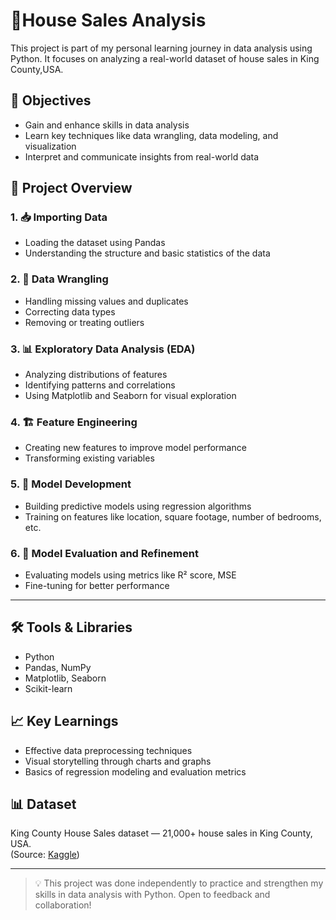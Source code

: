 # 🏡House Sales Analysis

This project is part of my personal learning journey in data analysis using Python. It focuses on analyzing a real-world dataset of house sales in King County,USA.

## 📌 Objectives
- Gain and enhance skills in data analysis
- Learn key techniques like data wrangling, data modeling, and visualization
- Interpret and communicate insights from real-world data

## 📂 Project Overview

### 1. 📥 Importing Data
- Loading the dataset using Pandas
- Understanding the structure and basic statistics of the data

### 2. 🧹 Data Wrangling
- Handling missing values and duplicates
- Correcting data types
- Removing or treating outliers

### 3. 📊 Exploratory Data Analysis (EDA)
- Analyzing distributions of features
- Identifying patterns and correlations
- Using Matplotlib and Seaborn for visual exploration

### 4. 🏗️ Feature Engineering
- Creating new features to improve model performance
- Transforming existing variables

### 5. 🤖 Model Development
- Building predictive models using regression algorithms
- Training on features like location, square footage, number of bedrooms, etc.

### 6. 🧪 Model Evaluation and Refinement
- Evaluating models using metrics like R² score, MSE
- Fine-tuning for better performance

---

## 🛠️ Tools & Libraries
- Python
- Pandas, NumPy
- Matplotlib, Seaborn
- Scikit-learn

## 📈 Key Learnings
- Effective data preprocessing techniques
- Visual storytelling through charts and graphs
- Basics of regression modeling and evaluation metrics

## 📊 Dataset
King County House Sales dataset — 21,000+ house sales in King County, USA.  
(Source: [Kaggle](https://www.kaggle.com/datasets/harlfoxem/housesalesprediction))

---

> 💡 This project was done independently to practice and strengthen my skills in data analysis with Python. Open to feedback and collaboration!

